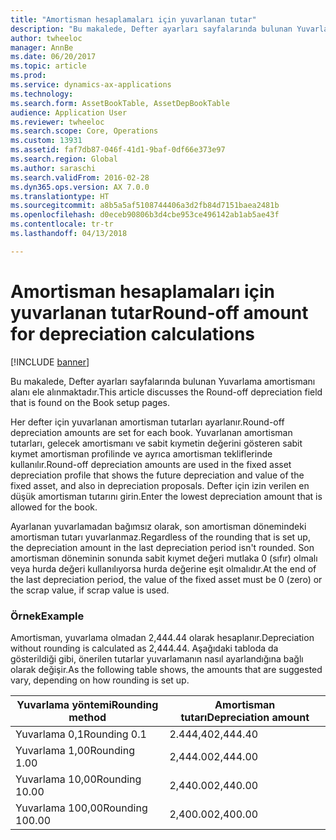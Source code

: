 ```yaml
---
title: "Amortisman hesaplamaları için yuvarlanan tutar"
description: "Bu makalede, Defter ayarları sayfalarında bulunan Yuvarlama amortismanı alanı ele alınmaktadır."
author: twheeloc
manager: AnnBe
ms.date: 06/20/2017
ms.topic: article
ms.prod: 
ms.service: dynamics-ax-applications
ms.technology: 
ms.search.form: AssetBookTable, AssetDepBookTable
audience: Application User
ms.reviewer: twheeloc
ms.search.scope: Core, Operations
ms.custom: 13931
ms.assetid: faf7db87-046f-41d1-9baf-0df66e373e97
ms.search.region: Global
ms.author: saraschi
ms.search.validFrom: 2016-02-28
ms.dyn365.ops.version: AX 7.0.0
ms.translationtype: HT
ms.sourcegitcommit: a8b5a5af5108744406a3d2fb84d7151baea2481b
ms.openlocfilehash: d0eceb90806b3d4cbe953ce496142ab1ab5ae43f
ms.contentlocale: tr-tr
ms.lasthandoff: 04/13/2018

---
```


# <a name="round-off-amount-for-depreciation-calculations"></a><span data-ttu-id="44886-103">Amortisman hesaplamaları için yuvarlanan tutar</span><span class="sxs-lookup"><span data-stu-id="44886-103">Round-off amount for depreciation calculations</span></span>

[!INCLUDE [banner](../includes/banner.md)]

<span data-ttu-id="44886-104">Bu makalede, Defter ayarları sayfalarında bulunan Yuvarlama amortismanı alanı ele alınmaktadır.</span><span class="sxs-lookup"><span data-stu-id="44886-104">This article discusses the Round-off depreciation field that is found on the Book setup pages.</span></span>

<span data-ttu-id="44886-105">Her defter için yuvarlanan amortisman tutarları ayarlanır.</span><span class="sxs-lookup"><span data-stu-id="44886-105">Round-off depreciation amounts are set for each book.</span></span> <span data-ttu-id="44886-106">Yuvarlanan amortisman tutarları, gelecek amortismanı ve sabit kıymetin değerini gösteren sabit kıymet amortisman profilinde ve ayrıca amortisman tekliflerinde kullanılır.</span><span class="sxs-lookup"><span data-stu-id="44886-106">Round-off depreciation amounts are used in the fixed asset depreciation profile that shows the future depreciation and value of the fixed asset, and also in depreciation proposals.</span></span> <span data-ttu-id="44886-107">Defter için izin verilen en düşük amortisman tutarını girin.</span><span class="sxs-lookup"><span data-stu-id="44886-107">Enter the lowest depreciation amount that is allowed for the book.</span></span> 

<span data-ttu-id="44886-108">Ayarlanan yuvarlamadan bağımsız olarak, son amortisman dönemindeki amortisman tutarı yuvarlanmaz.</span><span class="sxs-lookup"><span data-stu-id="44886-108">Regardless of the rounding that is set up, the depreciation amount in the last depreciation period isn't rounded.</span></span> <span data-ttu-id="44886-109">Son amortisman döneminin sonunda sabit kıymet değeri mutlaka 0 (sıfır) olmalı veya hurda değeri kullanılıyorsa hurda değerine eşit olmalıdır.</span><span class="sxs-lookup"><span data-stu-id="44886-109">At the end of the last depreciation period, the value of the fixed asset must be 0 (zero) or the scrap value, if scrap value is used.</span></span>

### <a name="example"></a><span data-ttu-id="44886-110">Örnek</span><span class="sxs-lookup"><span data-stu-id="44886-110">Example</span></span>

<span data-ttu-id="44886-111">Amortisman, yuvarlama olmadan 2,444.44 olarak hesaplanır.</span><span class="sxs-lookup"><span data-stu-id="44886-111">Depreciation without rounding is calculated as 2,444.44.</span></span> <span data-ttu-id="44886-112">Aşağıdaki tabloda da gösterildiği gibi, önerilen tutarlar yuvarlamanın nasıl ayarlandığına bağlı olarak değişir.</span><span class="sxs-lookup"><span data-stu-id="44886-112">As the following table shows, the amounts that are suggested vary, depending on how rounding is set up.</span></span>

| <span data-ttu-id="44886-113">Yuvarlama yöntemi</span><span class="sxs-lookup"><span data-stu-id="44886-113">Rounding method</span></span> | <span data-ttu-id="44886-114">Amortisman tutarı</span><span class="sxs-lookup"><span data-stu-id="44886-114">Depreciation amount</span></span> |
|-----------------|---------------------|
| <span data-ttu-id="44886-115">Yuvarlama 0,1</span><span class="sxs-lookup"><span data-stu-id="44886-115">Rounding 0.1</span></span>    | <span data-ttu-id="44886-116">2.444,40</span><span class="sxs-lookup"><span data-stu-id="44886-116">2,444.40</span></span>            |
| <span data-ttu-id="44886-117">Yuvarlama 1,00</span><span class="sxs-lookup"><span data-stu-id="44886-117">Rounding 1.00</span></span>   | <span data-ttu-id="44886-118">2,444.00</span><span class="sxs-lookup"><span data-stu-id="44886-118">2,444.00</span></span>            |
| <span data-ttu-id="44886-119">Yuvarlama 10,00</span><span class="sxs-lookup"><span data-stu-id="44886-119">Rounding 10.00</span></span>  | <span data-ttu-id="44886-120">2,440.00</span><span class="sxs-lookup"><span data-stu-id="44886-120">2,440.00</span></span>            |
| <span data-ttu-id="44886-121">Yuvarlama 100,00</span><span class="sxs-lookup"><span data-stu-id="44886-121">Rounding 100.00</span></span> | <span data-ttu-id="44886-122">2,400.00</span><span class="sxs-lookup"><span data-stu-id="44886-122">2,400.00</span></span>            |






